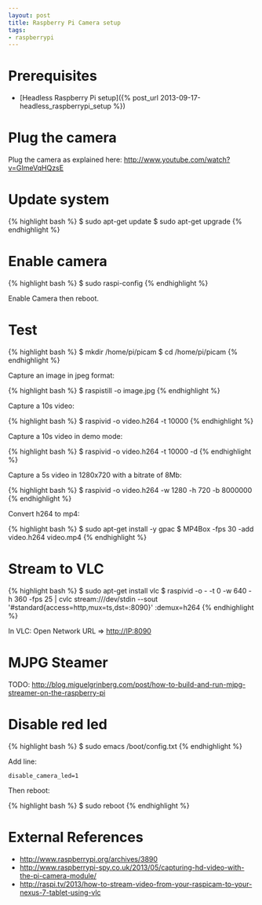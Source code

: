 ```yaml
---
layout: post
title: Raspberry Pi Camera setup
tags:
- raspberrypi
---
```


Prerequisites
=============

- [Headless Raspberry Pi setup]({% post_url 2013-09-17-headless_raspberrypi_setup %})

Plug the camera
===============

Plug the camera as explained here: <http://www.youtube.com/watch?v=GImeVqHQzsE>

Update system
=============

{% highlight bash %}
$ sudo apt-get update
$ sudo apt-get upgrade
{% endhighlight %}

Enable camera
=============

{% highlight bash %}
$ sudo raspi-config
{% endhighlight %}

Enable Camera then reboot.

Test
====

{% highlight bash %}
$ mkdir /home/pi/picam
$ cd /home/pi/picam
{% endhighlight %}

Capture an image in jpeg format:

{% highlight bash %}
$ raspistill -o image.jpg
{% endhighlight %}

Capture a 10s video:

{% highlight bash %}
$ raspivid -o video.h264 -t 10000
{% endhighlight %}

Capture a 10s video in demo mode:

{% highlight bash %}
$ raspivid -o video.h264 -t 10000 -d
{% endhighlight %}

Capture a 5s video in 1280x720 with a bitrate of 8Mb:

{% highlight bash %}
$ raspivid -o video.h264 -w 1280 -h 720 -b 8000000
{% endhighlight %}

Convert h264 to mp4:

{% highlight bash %}
$ sudo apt-get install -y gpac
$ MP4Box -fps 30 -add video.h264 video.mp4
{% endhighlight %}


Stream to VLC
=============

{% highlight bash %}
$ sudo apt-get install vlc
$ raspivid -o - -t 0 -w 640 -h 360 -fps 25 | cvlc stream:///dev/stdin --sout '#standard{access=http,mux=ts,dst=:8090}' :demux=h264
{% endhighlight %}

In VLC: Open Network URL => <http://IP:8090>


MJPG Steamer
============

TODO: <http://blog.miguelgrinberg.com/post/how-to-build-and-run-mjpg-streamer-on-the-raspberry-pi>


Disable red led
===============

{% highlight bash %}
$ sudo emacs /boot/config.txt
{% endhighlight %}

Add line:

```
disable_camera_led=1
```

Then reboot:

{% highlight bash %}
$ sudo reboot
{% endhighlight %}


External References
===================

- <http://www.raspberrypi.org/archives/3890>
- <http://www.raspberrypi-spy.co.uk/2013/05/capturing-hd-video-with-the-pi-camera-module/>
- <http://raspi.tv/2013/how-to-stream-video-from-your-raspicam-to-your-nexus-7-tablet-using-vlc>
